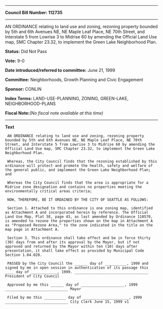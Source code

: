

********

**Council Bill Number: 112735**
********

 AN ORDINANCE relating to land use and zoning, rezoning property bounded by 5th and 6th Avenues NE, NE Maple Leaf Place, NE 70th Street, and Interstate 5 from Lowrise 3 to Midrise 60 by amending the Official Land Use map, SMC Chapter 23.32, to implement the Green Lake Neighborhood Plan.

**Status:** Did Not Pass
   
**Vote:** 9-0
   
   
**Date introduced/referred to committee:** June 21, 1999
   
**Committee:** Neighborhoods, Growth Planning and Civic Engagement
   
**Sponsor:** CONLIN
   
   
**Index Terms:** LAND-USE-PLANNING, ZONING, GREEN-LAKE, NEIGHBORHOOD-PLANS

**Fiscal Note:**_(No fiscal note available at this time)_

********

**Text**
   
```
 AN ORDINANCE relating to land use and zoning, rezoning property bounded by 5th and 6th Avenues NE, NE Maple Leaf Place, NE 70th Street, and Interstate 5 from Lowrise 3 to Midrise 60 by amending the Official Land Use map, SMC Chapter 23.32, to implement the Green Lake Neighborhood Plan.

 Whereas, the City Council finds that the rezoning established by this ordinance will protect and promote the health, safety and welfare of the general public, and implement the Green Lake Neighborhood Plan; and

 Whereas the City Council finds that the area is appropriate for a Midrise zone designation and contains no properties meeting the environmentally critical areas criteria;

 NOW, THEREFORE, BE IT ORDAINED BY THE CITY OF SEATTLE AS FOLLOWS:

 Section 1. Attached to this ordinance is one zoning map, identified as Attachment A and incorporated herein by reference. The Official Land Use Map, Plat 5E, page 43, as last amended by Ordinance 110570, is amended to rezone the properties shown on the map in Attachment A as "Proposed Rezone Area," to the zone indicated in the title on the map page in Attachment A.

 Section 3. This ordinance shall take effect and be in force thirty (30) days from and after its approval by the Mayor, but if not approved and returned by the Mayor within ten (10) days after presentation, it shall take effect as provided by Municipal Code Section 1.04.020.

 PASSED by the City Council the ______ day of __________, 1999 and signed by me in open session in authentication of its passage this ____ day of ____________, 1999. __________________________________ President of City Council

 Approved by me this ______ day of ____________________, 1999 _____________________________ Mayor

 Filed by me this __________ day of _____________________, 1999 _____________________________ City Clerk June 15, 1999 v1

```
